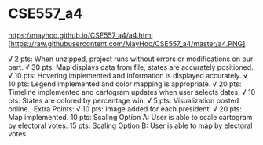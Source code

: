# CSE557_a4

https://mayhoo.github.io/CSE557_a4/a4.html
[https://raw.githubusercontent.com/MayHoo/CSE557_a4/master/a4.PNG]

√ 2 pts:  When unzipped, project runs without errors or modifications on our part.
√ 30 pts: Map displays data from file, states are accurately positioned.
√ 10 pts: Hovering implemented and information is displayed accurately.
√ 10 pts: Legend implemented and color mapping is appropriate.
√ 20 pts: Timeline implemented and cartogram updates when user selects dates.
√ 10 pts: States are colored by percentage win.
√ 5 pts:  Visualization posted online.
  Extra Points:
√ 10 pts: Image added for each president.
√ 20 pts: Map implemented.
  10 pts: Scaling Option A: User is able to scale cartogram by electoral votes.
  15 pts: Scaling Option B: User is able to map by electoral votes
